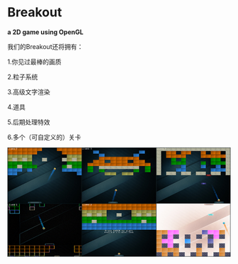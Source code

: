 # Breakout
**a 2D game using OpenGL**

我们的Breakout还将拥有：

1.你见过最棒的画质

2.粒子系统

3.高级文字渲染

4.道具

5.后期处理特效

6.多个（可自定义的）关卡

![](cover.png)

